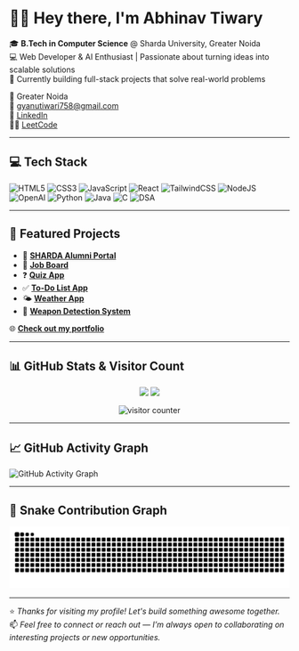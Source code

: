 # 👋🏼 Hey there, I'm Abhinav Tiwary

🎓 **B.Tech in Computer Science** @ Sharda University, Greater Noida  
💻 Web Developer & AI Enthusiast | Passionate about turning ideas into scalable solutions  
🚀 Currently building full-stack projects that solve real-world problems

📍 Greater Noida  
📧 [gyanutiwari758@gmail.com](mailto:gyanutiwari758@gmail.com)  
🔗 [LinkedIn](https://www.linkedin.com/in/abhinav-tiwary-791a63302/)  
👨‍💻 [LeetCode](https://leetcode.com/u/Abhiii9vv_/)


---

## 💻 Tech Stack

![HTML5](https://img.shields.io/badge/html5-%23E34F26.svg?style=for-the-badge&logo=html5&logoColor=white)
![CSS3](https://img.shields.io/badge/css3-%231572B6.svg?style=for-the-badge&logo=css3&logoColor=white)
![JavaScript](https://img.shields.io/badge/javascript-%23F7DF1E.svg?style=for-the-badge&logo=javascript&logoColor=black)
![React](https://img.shields.io/badge/react-%2320232a.svg?style=for-the-badge&logo=react&logoColor=%2361DAFB)
![TailwindCSS](https://img.shields.io/badge/tailwindcss-%2338B2AC.svg?style=for-the-badge&logo=tailwind-css&logoColor=white)
![NodeJS](https://img.shields.io/badge/node.js-6DA55F?style=for-the-badge&logo=node.js&logoColor=white)
![OpenAI](https://img.shields.io/badge/OpenAI-412991?style=for-the-badge&logo=openai&logoColor=white)
![Python](https://img.shields.io/badge/python-%2314354C.svg?style=for-the-badge&logo=python&logoColor=white)
![Java](https://img.shields.io/badge/java-%23ED8B00.svg?style=for-the-badge&logo=java&logoColor=white)
![C](https://img.shields.io/badge/C-00599C?style=for-the-badge&logo=c&logoColor=white)
![DSA](https://img.shields.io/badge/DSA-Problem%20Solving-brightgreen?style=for-the-badge&logo=hackerrank)


---

## 🚀 Featured Projects

- 🔗 [**SHARDA Alumni Portal**](https://github.com/abhiii9vvv/SHARDA-ALUMNI-PORTAL)
- 💼 [**Job Board**](https://github.com/abhiii9vvv/Job_Board)
- ❓ [**Quiz App**](https://github.com/abhiii9vvv/QuizAppLink)
- ✅ [**To-Do List App**](https://github.com/abhiii9vvv/todo-list-by-abhinav)
- 🌤️ [**Weather App**](https://github.com/abhiii9vvv/Weather_App)
- 🎯 [**Weapon Detection System**](https://github.com/abhiii9vvv/WEPON-DETECTION-SYSTEM)

🌐 [**Check out my portfolio**](https://codewithabhinav.vercel.app/)

---

## 📊 GitHub Stats & Visitor Count

<p align="center">
  <img src="https://github-readme-stats.vercel.app/api?username=abhiii9vvv&show_icons=true&theme=tokyonight" height="165">
  <img src="https://github-readme-stats.vercel.app/api/top-langs/?username=abhiii9vvv&layout=compact&theme=tokyonight" height="165">
</p>

<p align="center">
  <img src="https://komarev.com/ghpvc/?username=abhiii9vvv&label=Profile%20views&color=blueviolet&style=flat" alt="visitor counter"/>
</p>

---

## 📈 GitHub Activity Graph

![GitHub Activity Graph](https://github-readme-activity-graph.vercel.app/graph?username=abhiii9vvv&theme=github-compact)

---

## 🐍 Snake Contribution Graph

<picture>
  <source media="(prefers-color-scheme: dark)" srcset="https://raw.githubusercontent.com/abhiii9vvv/abhiii9vvv/output/github-snake-dark.svg" />
  <source media="(prefers-color-scheme: light)" srcset="https://raw.githubusercontent.com/abhiii9vvv/abhiii9vvv/output/github-snake.svg" />
  <img alt="github-snake" src="https://raw.githubusercontent.com/abhiii9vvv/abhiii9vvv/output/github-snake.svg" />
</picture>

---

⭐ *Thanks for visiting my profile! Let's build something awesome together.*  
📫 *Feel free to connect or reach out — I’m always open to collaborating on interesting projects or new opportunities.*
